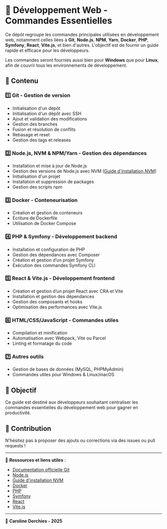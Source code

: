 # 📌 Développement Web - Commandes Essentielles

Ce dépôt regroupe les commandes principales utilisées en développement web, notamment celles liées à **Git**, **Node.js**, **NPM**, **Yarn**, **Docker**, **PHP**, **Symfony**, **React**, **Vite.js**, et bien d'autres. L'objectif est de fournir un guide rapide et efficace pour les développeurs. 

Les commandes seront fournies aussi bien pour **Windows** que pour **Linux**, afin de couvrir tous les environnements de développement.

## 📖 Contenu

### 1️⃣ Git - Gestion de version
- Initialisation d'un dépôt
- Initialisation d'un dépôt avec SSH
- Ajout et validation des modifications
- Gestion des branches
- Fusion et résolution de conflits
- Rebasage et reset
- Gestion des tags et releases

### 2️⃣ Node.js, NVM & NPM/Yarn - Gestion des dépendances
- Installation et mise à jour de Node.js
- Gestion des versions de Node.js avec NVM ([Guide d'installation NVM](https://www.freecodecamp.org/news/node-version-manager-nvm-install-guide/))
- Initialisation d'un projet
- Installation et suppression de packages
- Gestion des scripts npm

### 3️⃣ Docker - Conteneurisation
- Création et gestion de conteneurs
- Écriture de Dockerfile
- Utilisation de Docker Compose

### 4️⃣ PHP & Symfony - Développement backend
- Installation et configuration de PHP
- Gestion des dépendances avec Composer
- Création et gestion d’un projet Symfony
- Exécution des commandes Symfony CLI

### 5️⃣ React & Vite.js - Développement frontend
- Création et gestion d’un projet React avec CRA et Vite
- Installation et gestion des dépendances
- Gestion des composants et hooks
- Optimisation des performances avec Vite.js

### 6️⃣ HTML/CSS/JavaScript - Commandes utiles
- Compilation et minification
- Automatisation avec Webpack, Vite ou Parcel
- Linting et formatage du code

### 7️⃣ Autres outils
- Gestion de bases de données (MySQL, PHPMyAdmin)
- Commandes utiles pour Windows & Linux/macOS

## 🎯 Objectif
Ce guide est destiné aux développeurs souhaitant centraliser les commandes essentielles du développement web pour gagner en productivité.

## 🚀 Contribution
N'hésitez pas à proposer des ajouts ou corrections via des issues ou pull requests !

---

📌 **Ressources et liens utiles** :
- [Documentation officielle Git](https://git-scm.com/doc)
- [Node.js](https://nodejs.org/en/docs/)
- [Guide d'installation NVM](https://www.freecodecamp.org/news/node-version-manager-nvm-install-guide/)
- [Docker](https://docs.docker.com/)
- [PHP](https://www.php.net/docs.php)
- [Symfony](https://symfony.com/doc/current/index.html)
- [React](https://react.dev/)
- [Vite.js](https://vitejs.dev/)

---

📝 **Caroline Dorchies - 2025**
